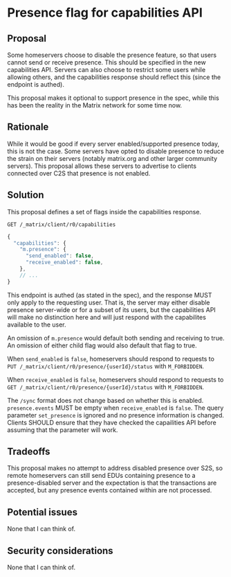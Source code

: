 # Presence flag for capabilities API

## Proposal

Some homeservers choose to disable the presence feature, so that users cannot send or receive presence.
This should be specified in the new capabilities API. Servers can also choose to restrict some users
while allowing others, and the capabilities response should reflect this (since the endpoint is authed).

This proposal makes it optional to support presence in the spec, while this has been the reality in the 
Matrix network for some time now.

## Rationale

While it would be good if every server enabled/supported presence today, this is not the case. Some servers have
opted to disable presence to reduce the strain on their servers (notably matrix.org and other larger community servers).
This proposal allows these servers to advertise to clients connected over C2S that presence is not enabled.

## Solution

This proposal defines a set of flags inside the capabilities response.

`GET /_matrix/client/r0/capabilities`

```javascript
{
  "capabilities": {
    "m.presence": {
      "send_enabled": false,
      "receive_enabled": false,
    },
    // ...
}
```

This endpoint is authed (as stated in the spec), and the response MUST only apply to the requesting user. That is,
the server may either disable presence server-wide or for a subset of its users, but the capabilities API will make
no distinction here and will just respond with the capabilites available to the user.

An omission of `m.presence` would default both sending and receiving to true. An omission of either child flag
would also default that flag to true.

When `send_enabled` is `false`, homeservers should respond to requests to  `PUT /_matrix/client/r0/presence/{userId}/status` with `M_FORBIDDEN`.

When `receive_enabled`  is `false`, homeservers should respond to requests to 
`GET /_matrix/client/r0/presence/{userId}/status` with `M_FORBIDDEN`.

The `/sync` format does not change based on whether this is enabled. `presence.events` MUST be empty when
`receive_enabled` is `false`. The query parameter `set_presence` is ignored and no presence information
is changed. Clients SHOULD ensure that they have checked the capailities API before assuming that the parameter
will work.

## Tradeoffs

This proposal makes no attempt to address disabled presence over S2S, so remote homeservers can still send EDUs
containing presence to a presence-disabled server and the expectation is that the transactions are accepted,
but any presence events contained within are not processed.

## Potential issues

None that I can think of.

## Security considerations

None that I can think of.
